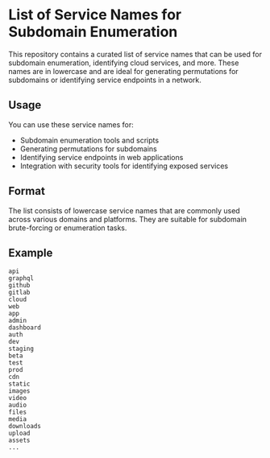 # List of Service Names for Subdomain Enumeration

This repository contains a curated list of service names that can be used for subdomain enumeration, identifying cloud services, and more. These names are in lowercase and are ideal for generating permutations for subdomains or identifying service endpoints in a network.

## Usage

You can use these service names for:

- Subdomain enumeration tools and scripts
- Generating permutations for subdomains
- Identifying service endpoints in web applications
- Integration with security tools for identifying exposed services

## Format

The list consists of lowercase service names that are commonly used across various domains and platforms. They are suitable for subdomain brute-forcing or enumeration tasks.

## Example

```plaintext
api
graphql
github
gitlab
cloud
web
app
admin
dashboard
auth
dev
staging
beta
test
prod
cdn
static
images
video
audio
files
media
downloads
upload
assets
...

